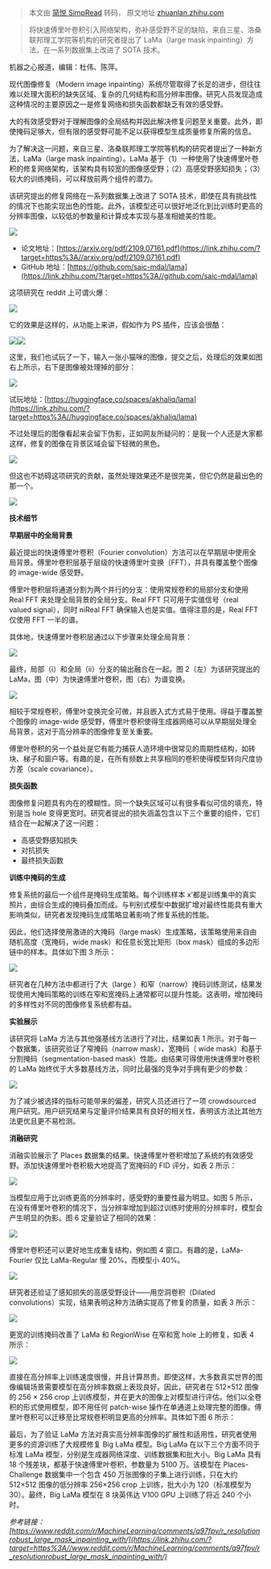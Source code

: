 > 本文由 [简悦 SimpRead](http://ksria.com/simpread/) 转码， 原文地址 [zhuanlan.zhihu.com](https://zhuanlan.zhihu.com/p/422725850?utm_source=wechat_session&utm_medium=social&utm_oi=648650756664856576&s_r=0)

> 将快速傅里叶卷积引入网络架构，弥补感受野不足的缺陷，来自三星、洛桑联邦理工学院等机构的研究者提出了 LaMa（large mask inpainting）方法，在一系列数据集上改进了 SOTA 技术。

机器之心报道，编辑：杜伟、陈萍。

现代图像修复（Modern image inpainting）系统尽管取得了长足的进步，但往往难以处理大面积的缺失区域、复杂的几何结构和高分辨率图像。研究人员发现造成这种情况的主要原因之一是修复网络和损失函数都缺乏有效的感受野。

大的有效感受野对于理解图像的全局结构并因此解决修复问题至关重要。此外，即使掩码足够大，但有限的感受野可能不足以获得模型生成质量修复所需的信息。

为了解决这一问题，来自三星、洛桑联邦理工学院等机构的研究者提出了一种新方法，LaMa（large mask inpainting）。LaMa 基于（1）一种使用了快速傅里叶卷积的修复网络架构，该架构具有较宽的图像感受野；（2）高感受野感知损失；（3）较大的训练掩码，可以释放前两个组件的潜力。

该研究提出的修复网络在一系列数据集上改进了 SOTA 技术，即使在具有挑战性的情况下也能实现出色的性能。此外，该模型还可以很好地泛化到比训练时更高的分辨率图像，以较低的参数量和计算成本实现与基准相媲美的性能。

![](https://pic3.zhimg.com/v2-fb12e8d86ecbbdf38237258a403f669e_b.jpg)

*   论文地址：[https://arxiv.org/pdf/2109.07161.pdf](https://link.zhihu.com/?target=https%3A//arxiv.org/pdf/2109.07161.pdf)
*   GitHub 地址：[https://github.com/saic-mdal/lama](https://link.zhihu.com/?target=https%3A//github.com/saic-mdal/lama)

这项研究在 reddit 上可谓火爆：

![](https://pic1.zhimg.com/v2-538bedaead831504d9e4a8ded937c05c_b.jpg)

它的效果是这样的，从功能上来讲，假如作为 PS 插件，应该会很酷：

![](https://pic3.zhimg.com/v2-74a5d0b391d6f1a3d9f4fb6b8b53b672_b.gif)![](https://pic2.zhimg.com/v2-3607285c03ed3f975a4dd9b862ad05bd_b.gif)

这里，我们也试玩了一下，输入一张小猫咪的图像，提交之后，处理后的效果如图右上所示，右下是图像被处理掉的部分：

![](https://pic4.zhimg.com/v2-8204201c3cf6f525e621af362882facf_b.jpg)

试玩地址：[https://huggingface.co/spaces/akhaliq/lama](https://link.zhihu.com/?target=https%3A//huggingface.co/spaces/akhaliq/lama)

不过处理后的图像看起来会留下伪影，正如网友所疑问的：是我一个人还是大家都这样，修复的图像在背景区域会留下轻微的黑色。

![](https://pic3.zhimg.com/v2-2e3085639bab722620cd6abc5cd4d93e_b.jpg)

但这也不妨碍这项研究的贡献，虽然处理效果还不是很完美，但它仍然是最出色的那一个。

![](https://pic1.zhimg.com/v2-4d9f9db771176b25051336790439eef8_b.jpg)

**技术细节**

**早期层中的全局背景**

最近提出的快速傅里叶卷积（Fourier convolution）方法可以在早期层中使用全局背景。傅里叶卷积层基于层级的快速傅里叶变换（FFT），并具有覆盖整个图像的 image-wide 感受野。

傅里叶卷积层将通道分割为两个并行的分支：使用常规卷积的局部分支和使用 Real FFT 来处理全局背景的全局分支。Real FFT 只可用于实值信号（real valued signal），同时 niReal FFT 确保输入也是实值。值得注意的是，Real FFT 仅使用 FFT 一半的谱。

具体地，快速傅里叶卷积层通过以下步骤来处理全局背景：

![](https://pic1.zhimg.com/v2-151c905f152f10b8a6a8d731bd10f1f8_b.jpg)

最终，局部（i）和全局（ii）分支的输出融合在一起。图 2（左）为该研究提出的 LaMa，图（中）为快速傅里叶卷积，图（右）为谱变换。

![](https://pic4.zhimg.com/v2-6614bb53148ae1dc1b00f4bef81d072f_b.jpg)

相较于常规卷积，傅里叶变换完全可微，并且嵌入式方式易于使用。得益于覆盖整个图像的 image-wide 感受野，傅里叶卷积使得生成器网络可以从早期层处理全局背景，这对于高分辨率的图像修复至关重要。

傅里叶卷积的另一个益处是它有能力捕获人造环境中很常见的周期性结构，如砖块、梯子和窗户等。有趣的是，在所有频数上共享相同的卷积使得模型转向尺度协方差（scale covariance）。

**损失函数**

图像修复问题具有内在的模糊性。同一个缺失区域可以有很多看似可信的填充，特别是当 hole 变得更宽时。研究者提出的损失涵盖包含以下三个重要的组件，它们结合在一起解决了这一问题：

*   高感受野感知损失
*   对抗损失
*   最终损失函数

**训练中掩码的生成**

修复系统的最后一个组件是掩码生成策略。每个训练样本 x’都是训练集中的真实照片，由综合生成的掩码叠加而成。与判别式模型中数据扩增对最终性能具有重大影响类似，研究者发现掩码生成策略显著影响了修复系统的性能。

因此，他们选择使用激进的大掩码（large mask）生成策略，该策略使用来自由随机高度（宽掩码，wide mask）和任意长宽比矩形（box mask）组成的多边形链中的样本。具体如下图 3 所示：

![](https://pic2.zhimg.com/v2-cd9f73b64e7da75e0c699cd9fe62c605_b.jpg)

研究者在几种方法中都进行了大（large ）和窄（narrow）掩码训练测试，结果发现使用大掩码策略的训练在窄和宽掩码上通常都可以提升性能。这表明，增加掩码的多样性对不同的图像修复系统都有益。

**实验展示**

该研究将 LaMa 方法与其他强基线方法进行了对比，结果如表 1 所示。对于每一个数据集，该研究验证了窄掩码（narrow mask）、宽掩码（ wide mask）和基于分割掩码（segmentation-based mask）性能。由结果可得使用快速傅里叶卷积的 LaMa 始终优于大多数基线方法，同时比最强的竞争对手拥有更少的参数：

![](https://pic4.zhimg.com/v2-8de2552072a6729cb7fd83c9f351fe2b_b.jpg)

为了减少被选择的指标可能带来的偏差，研究人员还进行了一项 crowdsourced 用户研究。用户研究结果与定量评价结果具有良好的相关性，表明该方法比其他方法更优且更不易检测。

**消融研究**

消融实验展示了 Places 数据集的结果。快速傅里叶卷积增加了系统的有效感受野。添加快速傅里叶卷积极大地提高了宽掩码的 FID 评分，如表 2 所示：

![](https://pic4.zhimg.com/v2-da5d4364dcba195c4401ca3b422891e7_b.jpg)

当模型应用于比训练更高的分辨率时，感受野的重要性最为明显。如图 5 所示，在没有傅里叶卷积的情况下，当分辨率增加到超过训练时使用的分辨率时，模型会产生明显的伪影。图 6 定量验证了相同的效果：

![](https://pic4.zhimg.com/v2-5a3465f71c53039e6a9190e52db28c9b_b.jpg)

傅里叶卷积还可以更好地生成重复结构，例如图 4 窗口。有趣的是，LaMa-Fourier 仅比 LaMa-Regular 慢 20%，而模型小 40%。

![](https://pic4.zhimg.com/v2-c292bf0dbf55a98c841b84e4e6946917_b.jpg)

研究者还验证了感知损失的高感受野设计——用空洞卷积（Dilated convolutions）实现，结果表明这种方法确实提高了修复的质量，如表 3 所示：

![](https://pic4.zhimg.com/v2-7f9a99eebbd10c47059fe81e342a4d83_b.jpg)

更宽的训练掩码改善了 LaMa 和 RegionWise 在窄和宽 hole 上的修复，如表 4 所示：

![](https://pic3.zhimg.com/v2-4b18757ed16b3b73a9d2ff74d06b0e6e_b.jpg)

直接在高分辨率上训练速度很慢，并且计算昂贵。即使这样，大多数真实世界的图像编辑场景需要模型在高分辨率数据上表现良好。因此，研究者在 512×512 图像的 256 × 256 crop 上训练模型，并在更大的图像上对模型进行评估。他们以全卷积的形式使用模型，即不用任何 patch-wise 操作在单通道上处理完整的图像。傅里叶卷积可以迁移至比常规卷积明显更高的分辨率。具体如下图 6 所示：

最后，为了验证 LaMa 方法对真实高分辨率图像的扩展性和适用性，研究者使用更多的资源训练了大规模修复 Big LaMa 模型。Big LaMa 在以下三个方面不同于标准 LaMa 模型，分别是生成器网络深度、训练数据集和批大小。Big LaMa 具有 18 个残差块，都基于快速傅里叶卷积，参数量为 5100 万。该模型在 Places-Challenge 数据集中一个包含 450 万张图像的子集上进行训练，只在大约 512×512 图像的低分辨率 256×256 crop 上训练，批大小为 120（标准模型为 30）。最终，Big LaMa 模型在 8 块英伟达 V100 GPU 上训练了将近 240 个小时。

_参考链接：[https://www.reddit.com/r/MachineLearning/comments/q97fpv/r_resolutionrobust_large_mask_inpainting_with/](https://link.zhihu.com/?target=https%3A//www.reddit.com/r/MachineLearning/comments/q97fpv/r_resolutionrobust_large_mask_inpainting_with/)_